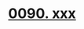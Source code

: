 # [0090. xxx](https://github.com/Tdahuyou/react/tree/main/0090.%20xxx)

<!-- region:toc -->

<!-- endregion:toc -->





